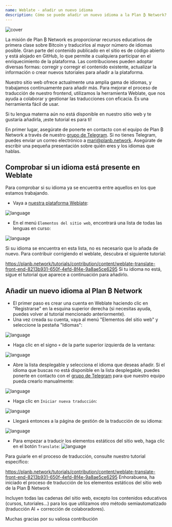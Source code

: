 ```yaml
---
name: Weblate - añadir un nuevo idioma
description: Cómo se puede añadir un nuevo idioma a la Plan ₿ Network?
---
```

![cover](assets/cover.webp)

La misión de Plan ₿ Network es proporcionar recursos educativos de primera clase sobre Bitcoin y traducirlos al mayor número de idiomas posible. Gran parte del contenido publicado en el sitio es de código abierto y está alojado en GitHub, lo que permite a cualquiera participar en el enriquecimiento de la plataforma. Las contribuciones pueden adoptar diversas formas: corregir y corregir el contenido existente, actualizar la información o crear nuevos tutoriales para añadir a la plataforma.

Nuestro sitio web ofrece actualmente una amplia gama de idiomas, y trabajamos continuamente para añadir más. Para mejorar el proceso de traducción de nuestro frontend, utilizamos la herramienta Weblate, que nos ayuda a colaborar y gestionar las traducciones con eficacia. Es una herramienta fácil de usar.

Si tu lengua materna aún no está disponible en nuestro sitio web y te gustaría añadirla, ¡este tutorial es para ti!

En primer lugar, asegúrate de ponerte en contacto con el equipo de Plan ₿ Network a través de nuestro [grupo de Telegram](https://t.me/PlanBNetwork_ContentBuilder). Si no tienes Telegram, puedes enviar un correo electrónico a mari@planb.network. Asegúrate de escribir una pequeña presentación sobre quién eres y los idiomas que hablas.

## Comprobar si un idioma está presente en Weblate

Para comprobar si su idioma ya se encuentra entre aquellos en los que estamos trabajando.


- Vaya a [nuestra plataforma Weblate](https://weblate.planb.network/projects/planb-network-website/):

![language](assets/01.webp)


- En el menú `Elementos del sitio web`, encontrará una lista de todas las lenguas en curso:

![language](assets/02.webp)

Si su idioma se encuentra en esta lista, no es necesario que lo añada de nuevo. Para contribuir corrigiendo el weblate, descubra el siguiente tutorial:

https://planb.network/tutorials/contribution/content/weblate-translate-front-end-8213b931-650f-4efd-8f4e-9a8ae5ce6295
Si tu idioma no está, sigue el tutorial que aparece a continuación para añadirlo.

## Añadir un nuevo idioma al Plan ₿ Network


- El primer paso es crear una cuenta en Weblate haciendo clic en "Registrarse" en la esquina superior derecha (si necesitas ayuda, puedes volver al tutorial mencionado anteriormente).
- Una vez creada su cuenta, vaya al menú "Elementos del sitio web" y seleccione la pestaña "Idiomas":

![language](assets/03.webp)


- Haga clic en el signo `+` de la parte superior izquierda de la ventana:

![language](assets/04.webp)


- Abre la lista desplegable y selecciona el idioma que deseas añadir. Si el idioma que buscas no está disponible en la lista desplegable, puedes ponerte en contacto con el [grupo de Telegram](https://t.me/PlanBNetwork_ContentBuilder) para que nuestro equipo pueda crearlo manualmente:

![language](assets/05.webp)


- Haga clic en `Iniciar nueva traducción`:

![language](assets/06.webp)


- Llegará entonces a la página de gestión de la traducción de su idioma:

![language](assets/07.webp)


- Para empezar a traducir los elementos estáticos del sitio web, haga clic en el botón `Translate`: ![language](assets/08.webp)

Para guiarle en el proceso de traducción, consulte nuestro tutorial específico:

https://planb.network/tutorials/contribution/content/weblate-translate-front-end-8213b931-650f-4efd-8f4e-9a8ae5ce6295
Enhorabuena, ha iniciado el proceso de traducción de los elementos estáticos del sitio web de la Plan ₿ Network

Incluyen todas las cadenas del sitio web, excepto los contenidos educativos (cursos, tutoriales...) para los que utilizamos otro método semiautomatizado (traducción AI + corrección de colaboradores).

Muchas gracias por su valiosa contribución
